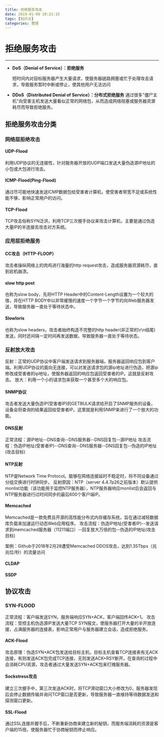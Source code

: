 ```yaml
---
title: 拒绝服务攻击
date: 2019-01-09 20:21:15
tags: [知识点]
categories: 整理
---
```


# 拒绝服务攻击

---


- **DoS（Denial of Service）：拒绝服务**

  短时间内对目标服务器产生大量请求，使服务器链路拥塞或忙于处理攻击请求，导致服务暂时中断或停止，使其他用户无法访问

- **DDoS（Distributed Denial of Service）：分布式拒绝服务**
	通过很多"僵尸主机"向受害主机发送大量看似正常的网络包，从而造成网络阻塞或服务器资源耗尽而导致拒绝服务。

## 拒绝服务攻击分类
### 网络层拒绝攻击
#### UDP-Flood
利用UDP协议的无连接性，针对服务器开放的UDP端口发送大量伪造源IP地址的小包或大包进行攻击。
#### ICMP-Flood(Ping-Flood)
通过尽可能地快速发送ICMP数据包给受害者计算机，使受害者带宽不足或系统性能不够，影响正常用户的访问。
#### TCP-Flood
TCP攻击俗称SYN泛洪，利用TCP三次握手协议来攻击计算机，主要是通过伪造大量IP的半连接去攻击对方系统。
### 应用层拒绝服务
#### CC攻击（HTTP-FLOOP）
攻击者操纵网络上的肉鸡进行海量的http request攻击，造成服务器资源耗尽，直到宕机崩溃。
#### slow http post
也称为slow body，先将HTTP Header中的Content-Length设置为一个较大的值，并在HTTP BODY中以非常缓慢的速度一个字节一个字节的向Web服务器发送，导致服务器一直处于等待状态中。
#### Slowloris
也称为slow headers，攻击者始终构造不完整的http header(非正常的\r\n结尾)发送，同时还间隔一定时间再发送数据，导致服务器一直处于等待状态。
### 反射放大攻击
反射：正常的UDP协议中客户端发送请求到服务器端，服务器返回响应包到客户端。利用UDP协议的面向无连接，可以对发送请求包的源ip地址进行伪造，把源ip修改成受害者的ip地址，使服务器返回的响应包返回受害者的IP。这就是反射攻击。
放大：利用一个小的请求包来获取一个甚至多个大的响应包。

#### SNMP协议
攻击者发送大量伪造IP(受害者IP)的GETBULK请求给开启了SNMP服务的设备，设备会将查询的结果返回给受害者IP。这里就是利用SNMP来进行了一个放大的功能。

#### DNS反射
正常流程：源IP地址--DNS查询--DNS服务器--DNS回复包--源IP地址
攻击流程：伪造IP地址(受害者IP)--DNS查询--DNS服务器--DNS回复包--伪造的IP地址(攻击目标)

#### NTP反射 
NTP是Network Time Protocol。能够在网络连接延时不稳定时，将不同设备通过分组交换进行时钟同步。
反射原因：NTP（server 4.4.7p26之前版本）默认提供monlist功能（该功能用于监控NTP服务器），NTP服务器响应monlist后会返回与NTP服务器进行过时间同步的最后600个客户端IP。

#### Memcached
Memcached是一款免费且开源的高性能分布式内存缓存系统，旨在通过减轻数据库负载来加速运行动态Web应用程序。
攻击流程：伪造IP地址(受害者IP)--发送请求到memcached服务器（11211端口）--回复放大万倍的包--伪造的IP地址(攻击目标)

案例：Github于2018年2月28遭受Memcached DDOS攻击，达到1.35Tbps（兆兆位/秒）的流量访问
#### CLDAP
#### SSDP

## 协议攻击
### SYN-FLOOD
正常流程：客户端发送SYN，服务端响应SYN+ACK，客户端回传ACK+1。
攻击流程：受控主机伪造源IP发送大量TCP SYN报文，使服务器打开大量的半开放连接，占满服务器的连接表，影响正常用户与服务器建立会话，造成拒绝服务。

#### ACK-Flood 
攻击原理：伪造SYN+ACK包发送给目标主机，目标主机查看TCP连接表有无ACK连接，有则发送ACK包完成TCP连接，无则发送ACK+RSY断开。在查询的过程中会消耗CPU资源，攻击者通过大量发送SYN+ACK包来打摊服务器。

#### Sockstress攻击
建立三次握手中，第三次发送ACK时，将TCP滑动窗口大小修改为0，服务器发现后会停止数据传输并询问TCP窗口是否更新，导致服务器一直维持等待数据发送和探测窗口更新。

#### SSL-Flood
通过SSL连接并握手后，不断重新协商来建立新的秘钥，而服务端消耗的资源是客户端的15倍，使服务器忙于协商秘钥而停止响应。

